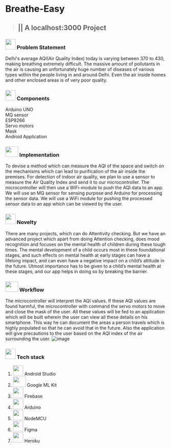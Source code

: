 # Breathe-Easy

> ## || A localhost:3000 Project

### <img src="https://cdn.iconscout.com/icon/free/png-256/idea-1618744-1372450.png" width="32" height="32"> Problem Statement
Delhi's average AQI(Air Quality Index) today is varying between 370 to 430, 
making breathing extremely difficult. The massive amount of pollutants in the air is causing an unfortunately huge number of diseases of various types within the people living in and around Delhi. Even the air inside homes and other enclosed areas is of very poor quality. 


### <img src="https://image.flaticon.com/icons/png/512/1632/1632633.png" width="32" height="32"> Components
Arduino UNO <br>
MQ sensor <br>
ESP8266 <br>
Servo motors <br>
Mask <br>
Android Application <br>


### <img src="https://www.pinclipart.com/picdir/big/352-3523258_implementation-icon-implementation-mechanism-vector-clipart.png" width="40" height="32"> Implementation
To devise a method which can measure the AQI of the space and switch on the mechanisms which can lead to purification of the air inside the premises. For detection of indoor air quality, we plan to use a sensor to measure the Air Quality Index and send it to our microcontroller. The microcontroller will then use a WiFi-module to push the AQI data to an app.
We will use an MQ sensor for sensing purpose and Arduino for processing the sensor data. We will use a WiFi module for pushing the processed sensor data to an app which can be viewed by the user. 




### <img src="https://noveltypharma.eu/wp-content/uploads/2020/10/icon_novel_ingredients.png" width="32" height="32"> Novelty
There are many projects, which can do Attentivity checking. But we have an advanced project which apart from doing Attention checking, does mood recognition and focuses on the mental health of children during these tough times. The mental development of a child occurs most in these foundational stages, and such effects on mental health at early stages can have a lifelong impact, and can even have a negative impact on a child’s attitude in the future. Utmost importance has to be given to a child’s mental health at these stages, and our app helps in doing so by breaking the barrier.

### <img src="https://icons-for-free.com/iconfiles/png/512/workflow-131964753379858822.png" width="40" height="32"> Workflow
The microcontroller will interpret the AQI values. If these AQI values are found harmful, the microcontroller with command the servo motors to move and close the mask of the user. All these values will be fed to an application which will be built wherein the user can view all these details on his smartphone. This way he can document the areas a person travels which is highly populated so that he can avoid that in the future. Also the application will give precautions to the user based on the AQI index of the air surrounding the user.
![image](https://user-images.githubusercontent.com/76823502/142742858-af62e1e4-7024-40ee-9290-22adc0385888.png)



### <img src="https://techstackapps.com/media/2019/11/TechStackApps-logo-icon.png" width="32" height="32"> Tech stack
1. <img src="https://2.bp.blogspot.com/-tzm1twY_ENM/XlCRuI0ZkRI/AAAAAAAAOso/BmNOUANXWxwc5vwslNw3WpjrDlgs9PuwQCLcBGAsYHQ/s1600/pasted%2Bimage%2B0.png" width="32" height="32">  Android Studio
2. <img src="https://developers.google.com/ml-kit/images/homepage/hero.png" width="40" height="32"> Google ML Kit
3. <img src=https://www.gstatic.com/devrel-devsite/prod/v1674d466be3b1154327dd11cf186e748303b1e92ae31ff35df0f5192fbd777ea/firebase/images/touchicon-180.png width="32" height="32"> Firebase
4. <img src=https://i.ytimg.com/vi/K_d4PQn1I5A/maxresdefault.jpg width="32" height="32"> Arduino
5. <img src=https://community.iotbind.com/wp-content/uploads/2018/12/nodemcu_logo.jpg width="32" height="32"> NodeMCU
6. <img src=https://cdn.shopify.com/s/files/1/0284/7024/7555/products/figma2x_1048x.png width="32" height="32"> Figma
7. <img src=https://cdn.iconscout.com/icon/free/png-512/heroku-5-569467.png width="32" height="32"> Heroku
